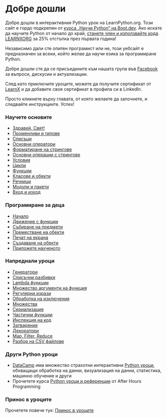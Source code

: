 # Добре дошли

Добре дошли в интерактивния Python урок на LearnPython.org. Този сайт е гордо подкрепен от [курса „Научи Python“ на Boot.dev](https://www.boot.dev/courses/learn-python?promo=LEARNXORG). Ако искате да научите Python от начало до край, [станете член и използвайте кода LEARNXORG](https://www.boot.dev/pricing?promo=LEARNXORG) за 25% отстъпка през първата година!  

Независимо дали сте опитен програмист или не, този уебсайт е предназначен за всеки, който желае да научи езика за програмиране Python.<br>

Добре дошли сте да се присъедините към нашата група във <a href="http://www.facebook.com/groups/180708015327157/">Facebook</a> за въпроси, дискусии и актуализации.  

След като приключите уроците, можете да получите сертификат от [LearnX](https://www.learnx.org) и да добавите своя сертификат в профила си в LinkedIn.  

Просто кликнете върху главата, от която желаете да започнете, и следвайте инструкциите. Успех!<br>

### Научете основите

- [Здравей, Свят!](Hello%2C%20World!)
- [Променливи и типове](Variables%20and%20Types)
- [Списъци](Lists)
- [Основни оператори](Basic%20Operators)
- [Форматиране на стрингове](String%20Formatting)
- [Основни операции с стрингове](Basic%20String%20Operations)
- [Условия](Conditions)
- [Цикли](Loops)
- [Функции](Functions)
- [Класове и обекти](Classes%20and%20Objects)
- [Речници](Dictionaries)
- [Модули и пакети](Modules%20and%20Packages)
- [Вход и изход](Input%20and%20Output)

### Програмиране за деца

- [Начало](https://codingforkids.io/play/python/intro-level1)
- [Движение с функции](https://codingforkids.io/play/python/intro-level2)
- [Събиране на предмети](https://codingforkids.io/play/python/intro-level3)
- [Преместване на обекти](https://codingforkids.io/play/python/intro-level4)
- [Печат на екрана](https://codingforkids.io/play/python/intro-level5)
- [Създаване на обекти](https://codingforkids.io/play/python/intro-level6)
- [Приложете наученото](https://codingforkids.io/play/python/intro-level7)

### Напреднали уроци

- [Генератори](Generators)
- [Списъчни разбивки](List%20Comprehensions)
- [Lambda функции](Lambda%20functions)
- [Множество аргументи на функция](Multiple%20Function%20Arguments)
- [Регулярни изрази](Regular%20Expressions)
- [Обработка на изключения](Exception%20Handling)
- [Множества](Sets)
- [Сериализация](Serialization)
- [Частични функции](Partial%20functions)
- [Инспекция на код](Code%20Introspection)
- [Затваряния](Closures)
- [Декоратори](Decorators)
- [Map, Filter, Reduce](Map%2C%20Filter%2C%20Reduce)
- [Разбор на CSV файлове](Parsing%20CSV%20Files)

### Други Python уроци

- [DataCamp](https://datacamp.pxf.io/c/67577/1012793/13294?sharedId=learnpython.org) има множество страхотни интерактивни [Python уроци](https://datacamp.pxf.io/c/67577/1012793/13294?sharedId=learnpython.org), обхващащи обработка на данни, визуализация на данни, статистика, машинно обучение и други
- Прочетете курса [Python уроци и референции](http://www.afterhoursprogramming.com/index.php?article=181) от After Hours Programming

### Принос в уроците

Прочетете повече тук: [Принос в уроците](Contributing%20Tutorials)
